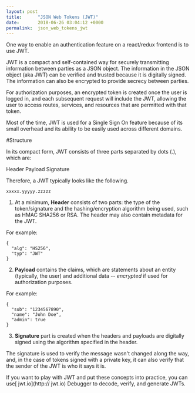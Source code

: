 ```yaml
---
layout: post
title:      "JSON Web Tokens (JWT)"
date:       2018-06-26 03:04:12 +0000
permalink:  json_web_tokens_jwt
---
```



One way to enable an authentication feature on a react/redux frontend is to use JWT.

JWT is a compact and self-contained way for securely transmitting information between parties as a JSON object.  The information in the JSON object (aka JWT) can be verified and trusted because it is digitally signed.  The information can also be encrypted to provide secrecy between parties.

For authorization purposes, an encrypted token is created once the user is logged in, and each subsequent request will include the JWT, allowing the user to access routes, services, and resources that are permitted with that token. 

Most of the time, JWT is used for a Single Sign On feature because of its small overhead and its ability to be easily used across different domains.

#Structure

In its compact form, JWT consists of three parts separated by dots (.), which are:

Header
Payload
Signature

Therefore, a JWT typically looks like the following.

```
xxxxx.yyyyy.zzzzz
```

1. At a minimum, **Header** consists of two parts: the type of the token/signature and the hashing/encryption algorithm being used, such as HMAC SHA256 or RSA. 
The header may also contain metadata for the JWT.

For example:

```
{
  "alg": "HS256",
  "typ": "JWT"
}
```

2. **Payload** contains the claims, which are statements about an entity (typically, the user) and additional data -- *encrypted* if used for authorization purposes. 

For example:

```
{
  "sub": "1234567890",
  "name": "John Doe",
  "admin": true
}
```


3. **Signature** part is created when the headers and payloads are digitally signed using the algorithm specified in the header.

The signature is used to verify the message wasn't changed along the way, and, in the case of tokens signed with a private key, it can also verify that the sender of the JWT is who it says it is.


If you want to play with JWT and put these concepts into practice, you can use[ jwt.io](http:// jwt.io) Debugger to decode, verify, and generate JWTs.





